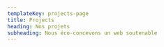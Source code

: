 ```yaml
---
templateKey: projects-page
title: Projects
heading: Nos projets
subheading: Nous éco-concevons un web soutenable
---
```

